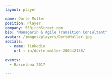 ```yaml
---
layout: player

name: Dörte Müller
position: Player
company: 55BirchStreet.com
bio: "Managerin & Agile Transition Consultant"
avatar: /images/players/DorteMuller.jpg
socials:
  - name: linkedin
    url : in/dörte-müller-200442138/
    
events:
  - Barcelona 2017

---
```

